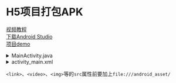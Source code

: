 # H5项目打包APK
[视频教程](https://www.bilibili.com/video/BV1x84y1n7b5/?share_source=copy_web&vd_source=749b589b89b4936210c37fc955a87de5)  
[下载Android Studio](https://developer.android.google.cn/studio/)  
[项目demo]()

<details>

<summary>MainActivity.java</summary>

```java
package com.example.myapplication;

import android.os.Bundle;
import android.app.Activity;
import android.webkit.WebView;
import android.webkit.WebViewClient;

public class MainActivity extends Activity {
    private WebView mWebView;
    @Override
    protected void onCreate(Bundle savedInstanceState) {
        super.onCreate(savedInstanceState);
        setContentView(R.layout.activity_main);
        // 实例化
        mWebView = (WebView) findViewById(R.id.mWebView);
        // 开启javascript
        mWebView.getSettings().setJavaScriptEnabled(true);
        mWebView.setWebViewClient(new WebViewClient());
        // 载入内容
        mWebView.loadUrl("file:///android_asset/index.html");
    }
}
```

</details>

<details>

<summary>activity_main.xml</summary>

```xml
<?xml version="1.0" encoding="utf-8"?>
<androidx.constraintlayout.widget.ConstraintLayout xmlns:android="http://schemas.android.com/apk/res/android"
    xmlns:app="http://schemas.android.com/apk/res-auto"
    xmlns:tools="http://schemas.android.com/tools"
    android:layout_width="match_parent"
    android:layout_height="match_parent"
    tools:context=".MainActivity">
    <WebView
        android:layout_width="match_parent"
        android:layout_height="match_parent"
        android:id="@+id/mWebView">
    </WebView>
</androidx.constraintlayout.widget.ConstraintLayout>
```

</details>


`<link>`、`<video>`、`<img>`等的`src`属性前要加上`file:///android_asset/`